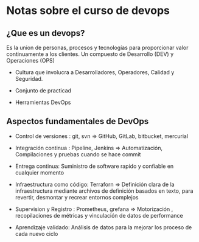 # Notas sobre el curso de devops 

## ¿Que es un devops?

Es la union de personas, procesos y tecnologías para proporcionar valor continuamente a los clientes. Un compuesto de Desarrollo (DEV) y Operaciones (OPS)

- Cultura que involucra a Desarrolladores, Operadores, Calidad y Seguridad.

- Conjunto de practicad 

- Herramientas DevOps 

## Aspectos fundamentales de DevOps

- Control de versiones : git, svn => GitHub, GitLab, bitbucket,  mercurial 

- Integración continua : Pipeline, Jenkins => Automatización, Compilaciones y  pruebas cuando se hace commit 

- Entrega continua: Suministro de software rapido  y confiable en cualquier momento

- Infraestructura como código: Terraforn => Definición clara de la infraestructura mediante archivos de definición basados en texto, para revertir, desmontar y recrear entornos complejos

- Supervision y  Registro : Prometheus, grefana => Motorización , recopilaciones de métricas y vinculación  de datos de performance

- Aprendizaje validado: Análisis de datos para la mejorar los proceso de cada nuevo ciclo 